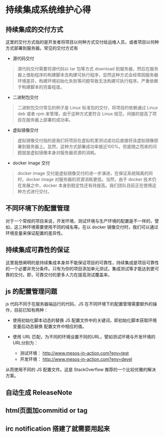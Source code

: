 # 持续集成系统维护心得

## 持续集成的交付方式

这里的交付方式指的是开发者将项目以何种方式交付给运维人员，或者项目以何种方式部署到服务器。常见的交付方式有

* 源代码交付
> 源代码交付需要将源代码以 tar 包等方式 download 到服务器，然后在服务器上借助程序的构建脚本去构建可执行程序，显然这种方式会经常因服务器环境差异，构建环境初始化失败等问题导致无法构建可执行程序。严重依赖于构建脚本的完备程度。
* 二进制包交付
> 二进制包交付常见的例子是 Linux 标准包的交付，将项目的依赖通过 Linux deb 或者 rpm 来管理，由于这种方式更符合 Linux 规范，间接的提高了项目在服务器上部署的成功率。
* 虚拟镜像交付
> 虚拟镜像交付指的是我们将项目在虚拟机里测试成功后直接将该虚拟镜像部署到服务器上。显然，这种方式部署成功率接近100%。但是随之而来的问题就是虚拟镜像本身对服务器资源的消耗。
* docker image 交付
> docker image 交付是虚拟镜像交付的进一步演进，在保证系统隔离的同时，docker image 对服务器的资源消耗更低。当然，由于 docker 技术仍在发展之中，docker 本身到稳定性还有待提高。我们团队目前正在使用这种方式进行交付。

## 不同环境下的配置管理

对于一个常规的项目来说，开发环境，测试环境与生产环境的配置是不一样的，譬如，这三种环境需要使用不同的域名等。在以 docker 镜像交付时，我们可以通过环境变量来保证配置的差异性。

## 持续集成可靠性的保证

这里我想阐明的是持续集成本身并不能保证项目的可靠性，持续集成是项目可靠性的一个必要非充分条件。只有为你的项目添加单元测试，集成测试等才能达到更可靠的交付。即，可靠交付的更多人力在提高测试覆盖率。

## js 的配置管理问题

js 代码不同于在服务器端运行的代码，JS 在不同环境下的配置管理需要额外的操作，目前已知有两种：

* 使用初始化脚本动态的替换 JS 配置文件中的关键词，即初始化脚本获取环境变量后动态替换 配置文件中相应的值。
* 使用 URL 匹配，为不同的环境设置不同的URL，譬如测试环境与开发环境的URL分别为：
 
  * 测试环境： http://www.mesos-in-action.com?env=test
  * 开发环境： http://www.mesos-in-action.com?env=devel

从而使用不同的 JS 配置文件。这是 StackOverflow 推荐的一个比较优雅的解决方案。

## 自动生成 ReleaseNote


## html页面加commitid or tag

## irc notification 搭建了就需要用起来